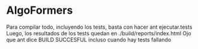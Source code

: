 # AlgoFormers
Para compilar todo, incluyendo los tests, basta con hacer ant ejecutar.tests
Luego, los resultados de los tests quedan en ./build/reports/index.html
Ojo que ant dice BUILD SUCCESFUL incluso cuando hay tests fallando
